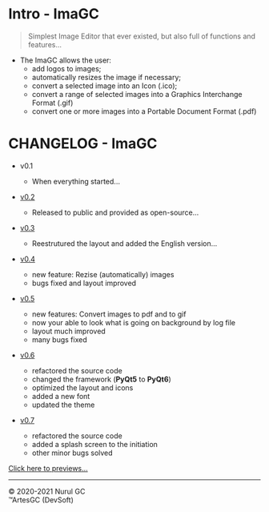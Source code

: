 # Intro - ImaGC

> Simplest Image Editor that ever existed,
but also full of functions and features...

- The ImaGC allows the user:
  - add logos to images;
  - automatically resizes the image if necessary;
  - convert a selected image into an Icon (.ico);
  - convert a range of selected images into a Graphics Interchange Format (.gif)
  - convert one or more images into a Portable Document Format (.pdf)

# CHANGELOG - ImaGC

- v0.1
  - When everything started...

- [v0.2](https://github.com/ArtesGC/ImaGC/releases/tag/v0.2)
  - Released to public and provided as open-source...

- [v0.3](https://github.com/ArtesGC/ImaGC/releases/tag/v0.3)
  - Reestrutured the layout and added the English version...

- [v0.4](https://github.com/ArtesGC/ImaGC/releases/tag/v0.4)
  - new feature: Rezise (automatically) images
  - bugs fixed and layout improved

- [v0.5](https://github.com/ArtesGC/ImaGC/releases/tag/v0.5)
  - new features: Convert images to pdf and to gif
  - now your able to look what is going on background by log file
  - layout much improved
  - many bugs fixed

- [v0.6](https://github.com/ArtesGC/ImaGC/releases/tag/v0.6)
  - refactored the source code
  - changed the framework (**PyQt5** to **PyQt6**)
  - optimized the layout and icons
  - added a new font
  - updated the theme

- [v0.7](https://github.com/ArtesGC/ImaGC/releases/tag/v0.7)
  - refactored the source code
  - added a splash screen to the initiation
  - other minor bugs solved

[Click here to previews...](/preview)

---

&copy; 2020-2021 Nurul GC \
&trade;ArtesGC (DevSoft)
